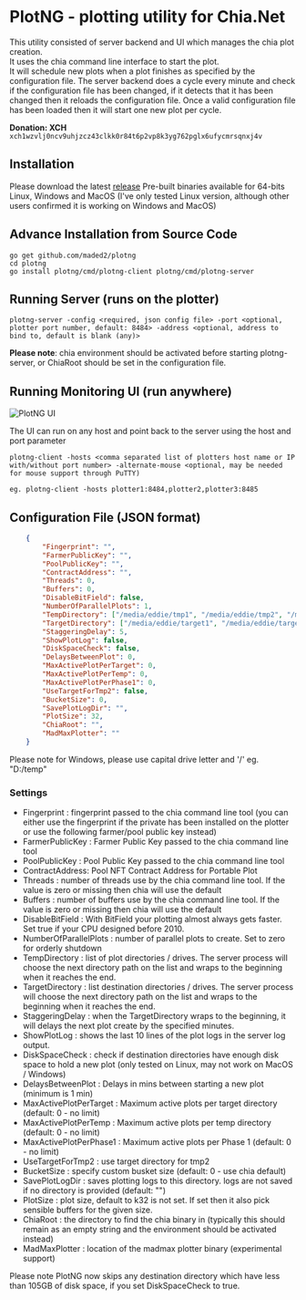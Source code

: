# PlotNG - plotting utility for Chia.Net

This utility consisted of server backend and UI which manages the chia plot creation.  
It uses the chia command line interface to start the plot.  
It will schedule new plots when a plot finishes as specified by the configuration file.
The server backend does a cycle every minute and check if the configuration file has been changed, if it detects that it has been changed then it reloads the configuration file.
Once a valid configuration file has been loaded then it will start one new plot per cycle.

**Donation: XCH**  `xch1wzvlj0ncv9uhjzcz43clkk0r84t6p2vp8k3yg762pglx6ufycmrsqnxj4v`

## Installation

Please download the latest [release](../../releases) 
Pre-built binaries available for 64-bits Linux, Windows and MacOS (I've only tested Linux version, although other users confirmed it is working on Windows and MacOS)


## Advance Installation from Source Code

    go get github.com/maded2/plotng
    cd plotng
    go install plotng/cmd/plotng-client plotng/cmd/plotng-server



## Running Server (runs on the plotter)

```
plotng-server -config <required, json config file> -port <optional, plotter port number, default: 8484> -address <optional, address to bind to, default is blank (any)>
```

**Please note**: chia environment should be activated before starting plotng-server, or ChiaRoot should be set in the configuration file.

## Running Monitoring UI (run anywhere)

![PlotNG UI](plotng.png)

The UI can run on any host and point back to the server using the host and port parameter


```
plotng-client -hosts <comma separated list of plotters host name or IP with/without port number> -alternate-mouse <optional, may be needed for mouse support through PuTTY)

eg. plotng-client -hosts plotter1:8484,plotter2,plotter3:8485
```

## Configuration File (JSON format)

```json
    {
        "Fingerprint": "",
        "FarmerPublicKey": "",
        "PoolPublicKey": "",
        "ContractAddress": "",
        "Threads": 0,
        "Buffers": 0,
        "DisableBitField": false,
        "NumberOfParallelPlots": 1,
        "TempDirectory": ["/media/eddie/tmp1", "/media/eddie/tmp2", "/media/eddie/tmp3"],
        "TargetDirectory": ["/media/eddie/target1", "/media/eddie/target2"],
        "StaggeringDelay": 5,
        "ShowPlotLog": false,
        "DiskSpaceCheck": false,
        "DelaysBetweenPlot": 0,
        "MaxActivePlotPerTarget": 0,
        "MaxActivePlotPerTemp": 0,
        "MaxActivePlotPerPhase1": 0,
        "UseTargetForTmp2": false,
        "BucketSize": 0,
        "SavePlotLogDir": "",
        "PlotSize": 32,
        "ChiaRoot": "",
        "MadMaxPlotter": ""
    }
```

Please note for Windows, please use capital drive letter and '/'  eg.  "D:/temp"

### Settings

- Fingerprint : fingerprint passed to the chia command line tool (you can either use the fingerprint if the private has been installed on the plotter or use the following farmer/pool public key instead)
- FarmerPublicKey : Farmer Public Key passed to the chia command line tool
- PoolPublicKey : Pool Public Key passed to the chia command line tool 
- ContractAddress: Pool NFT Contract Address for Portable Plot
- Threads : number of threads use by the chia command line tool.  If the value is zero or missing then chia will use the default
- Buffers : number of buffers use by the chia command line tool.  If the value is zero or missing then chia will use the default
- DisableBitField : With BitField your plotting almost always gets faster. Set true if your CPU designed before 2010.
- NumberOfParallelPlots : number of parallel plots to create.  Set to zero for orderly shutdown
- TempDirectory : list of plot directories / drives.  The server process will choose the next directory path on the list and wraps to the beginning when it reaches the end.
- TargetDirectory : list destination directories / drives.  The server process will choose the next directory path on the list and wraps to the beginning when it reaches the end.
- StaggeringDelay : when the TargetDirectory wraps to the beginning, it will delays the next plot create by the specified minutes.
- ShowPlotLog : shows the last 10 lines of the plot logs in the server log output.
- DiskSpaceCheck : check if destination directories have enough disk space to hold a new plot (only tested on Linux, may not work on MacOS / Windows)
- DelaysBetweenPlot : Delays in mins between starting a new plot (minimum is 1 min)
- MaxActivePlotPerTarget : Maximum active plots per target directory (default: 0 - no limit)
- MaxActivePlotPerTemp : Maximum active plots per temp directory (default: 0 - no limit)
- MaxActivePlotPerPhase1 : Maximum active plots per Phase 1 (default: 0 - no limit)
- UseTargetForTmp2 : use target directory for tmp2
- BucketSize : specify custom busket size (default: 0 - use chia default)
- SavePlotLogDir : saves plotting logs to this directory. logs are not saved if no directory is provided (default: "")
- PlotSize : plot size, default to k32 is not set.  If set then it also pick sensible buffers for the given size.
- ChiaRoot : the directory to find the chia binary in (typically this should remain as an empty string and the environment should be activated instead)
- MadMaxPlotter : location of the madmax plotter binary (experimental support)

Please note PlotNG now skips any destination directory which have less than 105GB of disk space, if you set DiskSpaceCheck to true.
